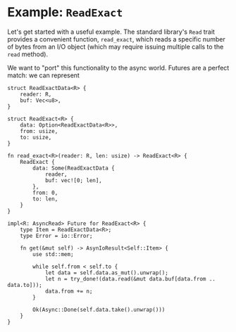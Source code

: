 # Example: `ReadExact`

Let's get started with a useful example. The standard library's `Read` trait
provides a convenient function, `read_exact`, which reads a specific number of
bytes from an I/O object (which may require issuing multiple calls to the `read`
method).

We want to "port" this functionality to the async world. Futures are a perfect
match: we can represent

```rust,no_run
struct ReadExactData<R> {
    reader: R,
    buf: Vec<u8>,
}

struct ReadExact<R> {
    data: Option<ReadExactData<R>>,
    from: usize,
    to: usize,
}

fn read_exact<R>(reader: R, len: usize) -> ReadExact<R> {
    ReadExact {
        data: Some(ReadExactData {
            reader,
            buf: vec![0; len],
        },
        from: 0,
        to: len,
    }
}
```

```rust,no_run
impl<R: AsyncRead> Future for ReadExact<R> {
    type Item = ReadExactData<R>;
    type Error = io::Error;

    fn get(&mut self) -> AsynIoResult<Self::Item> {
        use std::mem;

        while self.from < self.to {
            let data = self.data.as_mut().unwrap();
            let n = try_done!(data.read(&mut data.buf[data.from .. data.to]));
            data.from += n;
        }

        Ok(Async::Done(self.data.take().unwrap()))
    }
}
```
